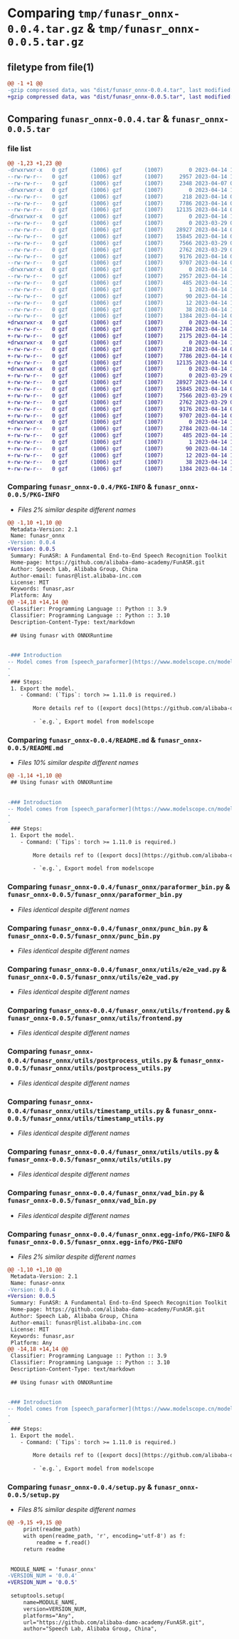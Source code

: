 # Comparing `tmp/funasr_onnx-0.0.4.tar.gz` & `tmp/funasr_onnx-0.0.5.tar.gz`

## filetype from file(1)

```diff
@@ -1 +1 @@
-gzip compressed data, was "dist/funasr_onnx-0.0.4.tar", last modified: Fri Apr 14 15:10:30 2023, max compression
+gzip compressed data, was "dist/funasr_onnx-0.0.5.tar", last modified: Fri Apr 14 15:16:44 2023, max compression
```

## Comparing `funasr_onnx-0.0.4.tar` & `funasr_onnx-0.0.5.tar`

### file list

```diff
@@ -1,23 +1,23 @@
-drwxrwxr-x   0 gzf       (1006) gzf       (1007)        0 2023-04-14 15:10:30.000000 funasr_onnx-0.0.4/
--rw-rw-r--   0 gzf       (1006) gzf       (1007)     2957 2023-04-14 15:10:30.000000 funasr_onnx-0.0.4/PKG-INFO
--rw-rw-r--   0 gzf       (1006) gzf       (1007)     2348 2023-04-07 06:55:12.000000 funasr_onnx-0.0.4/README.md
-drwxrwxr-x   0 gzf       (1006) gzf       (1007)        0 2023-04-14 15:10:30.000000 funasr_onnx-0.0.4/funasr_onnx/
--rw-rw-r--   0 gzf       (1006) gzf       (1007)      218 2023-04-14 03:21:54.000000 funasr_onnx-0.0.4/funasr_onnx/__init__.py
--rw-rw-r--   0 gzf       (1006) gzf       (1007)     7786 2023-04-14 02:00:09.000000 funasr_onnx-0.0.4/funasr_onnx/paraformer_bin.py
--rw-rw-r--   0 gzf       (1006) gzf       (1007)    12135 2023-04-14 03:21:54.000000 funasr_onnx-0.0.4/funasr_onnx/punc_bin.py
-drwxrwxr-x   0 gzf       (1006) gzf       (1007)        0 2023-04-14 15:10:30.000000 funasr_onnx-0.0.4/funasr_onnx/utils/
--rw-rw-r--   0 gzf       (1006) gzf       (1007)        0 2023-03-29 02:53:52.000000 funasr_onnx-0.0.4/funasr_onnx/utils/__init__.py
--rw-rw-r--   0 gzf       (1006) gzf       (1007)    28927 2023-04-14 02:00:09.000000 funasr_onnx-0.0.4/funasr_onnx/utils/e2e_vad.py
--rw-rw-r--   0 gzf       (1006) gzf       (1007)    15845 2023-04-14 02:00:09.000000 funasr_onnx-0.0.4/funasr_onnx/utils/frontend.py
--rw-rw-r--   0 gzf       (1006) gzf       (1007)     7566 2023-03-29 02:53:52.000000 funasr_onnx-0.0.4/funasr_onnx/utils/postprocess_utils.py
--rw-rw-r--   0 gzf       (1006) gzf       (1007)     2762 2023-03-29 02:53:52.000000 funasr_onnx-0.0.4/funasr_onnx/utils/timestamp_utils.py
--rw-rw-r--   0 gzf       (1006) gzf       (1007)     9176 2023-04-14 02:00:09.000000 funasr_onnx-0.0.4/funasr_onnx/utils/utils.py
--rw-rw-r--   0 gzf       (1006) gzf       (1007)     9707 2023-04-14 03:21:54.000000 funasr_onnx-0.0.4/funasr_onnx/vad_bin.py
-drwxrwxr-x   0 gzf       (1006) gzf       (1007)        0 2023-04-14 15:10:30.000000 funasr_onnx-0.0.4/funasr_onnx.egg-info/
--rw-rw-r--   0 gzf       (1006) gzf       (1007)     2957 2023-04-14 15:10:30.000000 funasr_onnx-0.0.4/funasr_onnx.egg-info/PKG-INFO
--rw-rw-r--   0 gzf       (1006) gzf       (1007)      485 2023-04-14 15:10:30.000000 funasr_onnx-0.0.4/funasr_onnx.egg-info/SOURCES.txt
--rw-rw-r--   0 gzf       (1006) gzf       (1007)        1 2023-04-14 15:10:30.000000 funasr_onnx-0.0.4/funasr_onnx.egg-info/dependency_links.txt
--rw-rw-r--   0 gzf       (1006) gzf       (1007)       90 2023-04-14 15:10:30.000000 funasr_onnx-0.0.4/funasr_onnx.egg-info/requires.txt
--rw-rw-r--   0 gzf       (1006) gzf       (1007)       12 2023-04-14 15:10:30.000000 funasr_onnx-0.0.4/funasr_onnx.egg-info/top_level.txt
--rw-rw-r--   0 gzf       (1006) gzf       (1007)       38 2023-04-14 15:10:30.000000 funasr_onnx-0.0.4/setup.cfg
--rw-rw-r--   0 gzf       (1006) gzf       (1007)     1384 2023-04-14 03:21:54.000000 funasr_onnx-0.0.4/setup.py
+drwxrwxr-x   0 gzf       (1006) gzf       (1007)        0 2023-04-14 15:16:44.000000 funasr_onnx-0.0.5/
+-rw-rw-r--   0 gzf       (1006) gzf       (1007)     2784 2023-04-14 15:16:44.000000 funasr_onnx-0.0.5/PKG-INFO
+-rw-rw-r--   0 gzf       (1006) gzf       (1007)     2175 2023-04-14 15:16:16.000000 funasr_onnx-0.0.5/README.md
+drwxrwxr-x   0 gzf       (1006) gzf       (1007)        0 2023-04-14 15:16:44.000000 funasr_onnx-0.0.5/funasr_onnx/
+-rw-rw-r--   0 gzf       (1006) gzf       (1007)      218 2023-04-14 03:21:54.000000 funasr_onnx-0.0.5/funasr_onnx/__init__.py
+-rw-rw-r--   0 gzf       (1006) gzf       (1007)     7786 2023-04-14 02:00:09.000000 funasr_onnx-0.0.5/funasr_onnx/paraformer_bin.py
+-rw-rw-r--   0 gzf       (1006) gzf       (1007)    12135 2023-04-14 03:21:54.000000 funasr_onnx-0.0.5/funasr_onnx/punc_bin.py
+drwxrwxr-x   0 gzf       (1006) gzf       (1007)        0 2023-04-14 15:16:44.000000 funasr_onnx-0.0.5/funasr_onnx/utils/
+-rw-rw-r--   0 gzf       (1006) gzf       (1007)        0 2023-03-29 02:53:52.000000 funasr_onnx-0.0.5/funasr_onnx/utils/__init__.py
+-rw-rw-r--   0 gzf       (1006) gzf       (1007)    28927 2023-04-14 02:00:09.000000 funasr_onnx-0.0.5/funasr_onnx/utils/e2e_vad.py
+-rw-rw-r--   0 gzf       (1006) gzf       (1007)    15845 2023-04-14 02:00:09.000000 funasr_onnx-0.0.5/funasr_onnx/utils/frontend.py
+-rw-rw-r--   0 gzf       (1006) gzf       (1007)     7566 2023-03-29 02:53:52.000000 funasr_onnx-0.0.5/funasr_onnx/utils/postprocess_utils.py
+-rw-rw-r--   0 gzf       (1006) gzf       (1007)     2762 2023-03-29 02:53:52.000000 funasr_onnx-0.0.5/funasr_onnx/utils/timestamp_utils.py
+-rw-rw-r--   0 gzf       (1006) gzf       (1007)     9176 2023-04-14 02:00:09.000000 funasr_onnx-0.0.5/funasr_onnx/utils/utils.py
+-rw-rw-r--   0 gzf       (1006) gzf       (1007)     9707 2023-04-14 03:21:54.000000 funasr_onnx-0.0.5/funasr_onnx/vad_bin.py
+drwxrwxr-x   0 gzf       (1006) gzf       (1007)        0 2023-04-14 15:16:44.000000 funasr_onnx-0.0.5/funasr_onnx.egg-info/
+-rw-rw-r--   0 gzf       (1006) gzf       (1007)     2784 2023-04-14 15:16:44.000000 funasr_onnx-0.0.5/funasr_onnx.egg-info/PKG-INFO
+-rw-rw-r--   0 gzf       (1006) gzf       (1007)      485 2023-04-14 15:16:44.000000 funasr_onnx-0.0.5/funasr_onnx.egg-info/SOURCES.txt
+-rw-rw-r--   0 gzf       (1006) gzf       (1007)        1 2023-04-14 15:16:44.000000 funasr_onnx-0.0.5/funasr_onnx.egg-info/dependency_links.txt
+-rw-rw-r--   0 gzf       (1006) gzf       (1007)       90 2023-04-14 15:16:44.000000 funasr_onnx-0.0.5/funasr_onnx.egg-info/requires.txt
+-rw-rw-r--   0 gzf       (1006) gzf       (1007)       12 2023-04-14 15:16:44.000000 funasr_onnx-0.0.5/funasr_onnx.egg-info/top_level.txt
+-rw-rw-r--   0 gzf       (1006) gzf       (1007)       38 2023-04-14 15:16:44.000000 funasr_onnx-0.0.5/setup.cfg
+-rw-rw-r--   0 gzf       (1006) gzf       (1007)     1384 2023-04-14 15:16:16.000000 funasr_onnx-0.0.5/setup.py
```

### Comparing `funasr_onnx-0.0.4/PKG-INFO` & `funasr_onnx-0.0.5/PKG-INFO`

 * *Files 2% similar despite different names*

```diff
@@ -1,10 +1,10 @@
 Metadata-Version: 2.1
 Name: funasr_onnx
-Version: 0.0.4
+Version: 0.0.5
 Summary: FunASR: A Fundamental End-to-End Speech Recognition Toolkit
 Home-page: https://github.com/alibaba-damo-academy/FunASR.git
 Author: Speech Lab, Alibaba Group, China
 Author-email: funasr@list.alibaba-inc.com
 License: MIT
 Keywords: funasr,asr
 Platform: Any
@@ -14,18 +14,14 @@
 Classifier: Programming Language :: Python :: 3.9
 Classifier: Programming Language :: Python :: 3.10
 Description-Content-Type: text/markdown
 
 ## Using funasr with ONNXRuntime
 
 
-### Introduction
-- Model comes from [speech_paraformer](https://www.modelscope.cn/models/damo/speech_paraformer-large_asr_nat-zh-cn-16k-common-vocab8404-pytorch/summary).
-
-
 ### Steps:
 1. Export the model.
    - Command: (`Tips`: torch >= 1.11.0 is required.)
 
        More details ref to ([export docs](https://github.com/alibaba-damo-academy/FunASR/tree/main/funasr/export))
 
        - `e.g.`, Export model from modelscope
```

### Comparing `funasr_onnx-0.0.4/README.md` & `funasr_onnx-0.0.5/README.md`

 * *Files 10% similar despite different names*

```diff
@@ -1,14 +1,10 @@
 ## Using funasr with ONNXRuntime
 
 
-### Introduction
-- Model comes from [speech_paraformer](https://www.modelscope.cn/models/damo/speech_paraformer-large_asr_nat-zh-cn-16k-common-vocab8404-pytorch/summary).
-
-
 ### Steps:
 1. Export the model.
    - Command: (`Tips`: torch >= 1.11.0 is required.)
 
        More details ref to ([export docs](https://github.com/alibaba-damo-academy/FunASR/tree/main/funasr/export))
 
        - `e.g.`, Export model from modelscope
```

### Comparing `funasr_onnx-0.0.4/funasr_onnx/paraformer_bin.py` & `funasr_onnx-0.0.5/funasr_onnx/paraformer_bin.py`

 * *Files identical despite different names*

### Comparing `funasr_onnx-0.0.4/funasr_onnx/punc_bin.py` & `funasr_onnx-0.0.5/funasr_onnx/punc_bin.py`

 * *Files identical despite different names*

### Comparing `funasr_onnx-0.0.4/funasr_onnx/utils/e2e_vad.py` & `funasr_onnx-0.0.5/funasr_onnx/utils/e2e_vad.py`

 * *Files identical despite different names*

### Comparing `funasr_onnx-0.0.4/funasr_onnx/utils/frontend.py` & `funasr_onnx-0.0.5/funasr_onnx/utils/frontend.py`

 * *Files identical despite different names*

### Comparing `funasr_onnx-0.0.4/funasr_onnx/utils/postprocess_utils.py` & `funasr_onnx-0.0.5/funasr_onnx/utils/postprocess_utils.py`

 * *Files identical despite different names*

### Comparing `funasr_onnx-0.0.4/funasr_onnx/utils/timestamp_utils.py` & `funasr_onnx-0.0.5/funasr_onnx/utils/timestamp_utils.py`

 * *Files identical despite different names*

### Comparing `funasr_onnx-0.0.4/funasr_onnx/utils/utils.py` & `funasr_onnx-0.0.5/funasr_onnx/utils/utils.py`

 * *Files identical despite different names*

### Comparing `funasr_onnx-0.0.4/funasr_onnx/vad_bin.py` & `funasr_onnx-0.0.5/funasr_onnx/vad_bin.py`

 * *Files identical despite different names*

### Comparing `funasr_onnx-0.0.4/funasr_onnx.egg-info/PKG-INFO` & `funasr_onnx-0.0.5/funasr_onnx.egg-info/PKG-INFO`

 * *Files 2% similar despite different names*

```diff
@@ -1,10 +1,10 @@
 Metadata-Version: 2.1
 Name: funasr-onnx
-Version: 0.0.4
+Version: 0.0.5
 Summary: FunASR: A Fundamental End-to-End Speech Recognition Toolkit
 Home-page: https://github.com/alibaba-damo-academy/FunASR.git
 Author: Speech Lab, Alibaba Group, China
 Author-email: funasr@list.alibaba-inc.com
 License: MIT
 Keywords: funasr,asr
 Platform: Any
@@ -14,18 +14,14 @@
 Classifier: Programming Language :: Python :: 3.9
 Classifier: Programming Language :: Python :: 3.10
 Description-Content-Type: text/markdown
 
 ## Using funasr with ONNXRuntime
 
 
-### Introduction
-- Model comes from [speech_paraformer](https://www.modelscope.cn/models/damo/speech_paraformer-large_asr_nat-zh-cn-16k-common-vocab8404-pytorch/summary).
-
-
 ### Steps:
 1. Export the model.
    - Command: (`Tips`: torch >= 1.11.0 is required.)
 
        More details ref to ([export docs](https://github.com/alibaba-damo-academy/FunASR/tree/main/funasr/export))
 
        - `e.g.`, Export model from modelscope
```

### Comparing `funasr_onnx-0.0.4/setup.py` & `funasr_onnx-0.0.5/setup.py`

 * *Files 8% similar despite different names*

```diff
@@ -9,15 +9,15 @@
     print(readme_path)
     with open(readme_path, 'r', encoding='utf-8') as f:
         readme = f.read()
     return readme
 
 
 MODULE_NAME = 'funasr_onnx'
-VERSION_NUM = '0.0.4'
+VERSION_NUM = '0.0.5'
 
 setuptools.setup(
     name=MODULE_NAME,
     version=VERSION_NUM,
     platforms="Any",
     url="https://github.com/alibaba-damo-academy/FunASR.git",
     author="Speech Lab, Alibaba Group, China",
```

